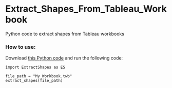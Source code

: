 # Extract_Shapes_From_Tableau_Workbook
Python code to extract shapes from Tableau workbooks

### How to use:
Download [this Python code](https://github.com/vivianamarquez/Extract_Shapes_From_Tableau_Workbook/blob/master/ExtractShapes.py) and run the following code:

```
import ExtractShapes as ES

file_path = "My_Workbook.twb"
extract_shapes(file_path)
```
